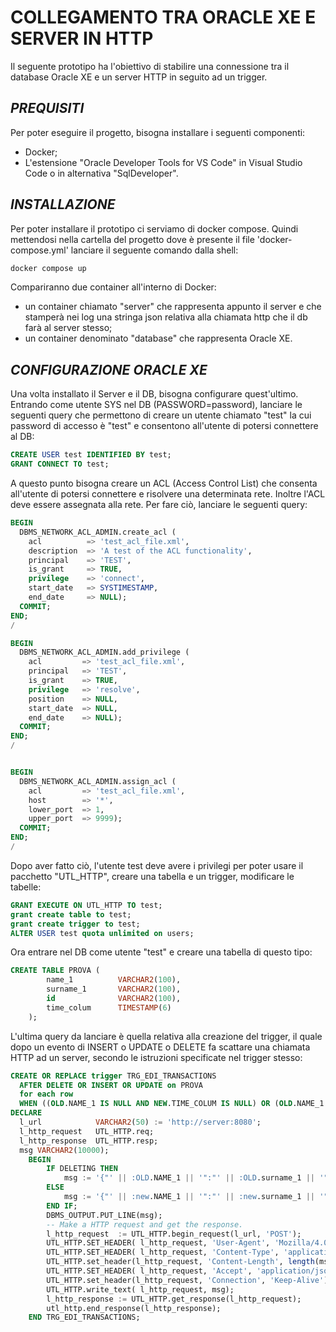 # **COLLEGAMENTO TRA ORACLE XE E SERVER IN HTTP**
Il seguente prototipo ha l'obiettivo di stabilire una connessione tra il database Oracle XE e un server HTTP in seguito ad un trigger.

## **_PREQUISITI <a name='Prerequisiti'></a>_**

Per poter eseguire il progetto, bisogna installare i seguenti componenti:

- Docker;
- L'estensione "Oracle Developer Tools for VS Code" in Visual Studio Code o in alternativa "SqlDeveloper".


## **_INSTALLAZIONE <a name='Installazione'></a>_**

Per poter installare il prototipo ci serviamo di docker compose. Quindi mettendosi nella cartella del progetto dove è presente il file 'docker-compose.yml' lanciare il seguente comando dalla shell:

```bash
docker compose up
```
Compariranno due container all'interno di Docker:
- un container chiamato "server" che rappresenta appunto il server e che stamperà nei log una stringa json relativa alla chiamata http che il db farà al server stesso;
- un container denominato "database" che rappresenta Oracle XE.

## **_CONFIGURAZIONE ORACLE XE <a name='Configurazione DB'></a>_**

Una volta installato il Server e il DB, bisogna configurare quest'ultimo. Entrando come utente SYS nel DB (PASSWORD=password), lanciare le seguenti query che permettono di creare un utente chiamato "test" la cui password di accesso è "test" e consentono all'utente di potersi connettere al DB:

```sql
CREATE USER test IDENTIFIED BY test;
GRANT CONNECT TO test;
```
A questo punto bisogna creare un ACL (Access Control List) che consenta all'utente di potersi connettere e risolvere una determinata rete. Inoltre l'ACL deve essere assegnata alla rete. Per fare ciò, lanciare le seguenti query:

```sql
BEGIN
  DBMS_NETWORK_ACL_ADMIN.create_acl (
    acl          => 'test_acl_file.xml', 
    description  => 'A test of the ACL functionality',
    principal    => 'TEST',
    is_grant     => TRUE, 
    privilege    => 'connect',
    start_date   => SYSTIMESTAMP,
    end_date     => NULL);
  COMMIT;
END;
/

BEGIN
  DBMS_NETWORK_ACL_ADMIN.add_privilege ( 
    acl         => 'test_acl_file.xml', 
    principal   => 'TEST',
    is_grant    => TRUE, 
    privilege   => 'resolve', 
    position    => NULL, 
    start_date  => NULL,
    end_date    => NULL);
  COMMIT;
END;
/


BEGIN
  DBMS_NETWORK_ACL_ADMIN.assign_acl (
    acl         => 'test_acl_file.xml',
    host        => '*', 
    lower_port  => 1,
    upper_port  => 9999); 
  COMMIT;
END;
/
```
Dopo aver fatto ciò, l'utente test deve avere i privilegi per poter usare il pacchetto "UTL_HTTP", creare una tabella e un trigger, modificare le tabelle:

```sql
GRANT EXECUTE ON UTL_HTTP TO test;
grant create table to test;
grant create trigger to test;
ALTER USER test quota unlimited on users;
```

Ora entrare nel DB come utente "test" e creare una tabella di questo tipo:

```sql
CREATE TABLE PROVA (
        name_1          VARCHAR2(100),
        surname_1 	    VARCHAR2(100),
        id          	VARCHAR2(100),
	    time_colum  	TIMESTAMP(6)
    );
```

L'ultima query da lanciare è quella relativa alla creazione del trigger, il quale dopo un evento di INSERT o UPDATE o DELETE fa scattare una chiamata HTTP ad un server, secondo le istruzioni specificate nel trigger stesso:

```sql
CREATE OR REPLACE trigger TRG_EDI_TRANSACTIONS
  AFTER DELETE OR INSERT OR UPDATE on PROVA
  for each row
  WHEN ((OLD.NAME_1 IS NULL AND NEW.TIME_COLUM IS NULL) OR (OLD.NAME_1 IS NOT NULL AND NVL(NEW.TIME_COLUM, TO_DATE('01011900','DDMMYYYY')) = NVL(OLD.TIME_COLUM, TO_DATE('01011900','DDMMYYYY'))) OR NEW.NAME_1 IS NULL)
DECLARE
  l_url            VARCHAR2(50) := 'http://server:8080';
  l_http_request   UTL_HTTP.req;
  l_http_response  UTL_HTTP.resp;
  msg VARCHAR2(10000);
    BEGIN
        IF DELETING THEN 
            msg := '{"' || :OLD.NAME_1 || '":"' || :OLD.surname_1 || '"}';
        ELSE
            msg := '{"' || :new.NAME_1 || '":"' || :new.surname_1 || '"}';
        END IF;
        DBMS_OUTPUT.PUT_LINE(msg);
        -- Make a HTTP request and get the response.
        l_http_request  := UTL_HTTP.begin_request(l_url, 'POST');
        UTL_HTTP.SET_HEADER( l_http_request, 'User-Agent', 'Mozilla/4.0');
        UTL_HTTP.SET_HEADER( l_http_request, 'Content-Type', 'application/json');
        UTL_HTTP.set_header(l_http_request, 'Content-Length', length(msg));
        UTL_HTTP.SET_HEADER( l_http_request, 'Accept', 'application/json');
        UTL_HTTP.set_header(l_http_request, 'Connection', 'Keep-Alive');
        UTL_HTTP.write_text( l_http_request, msg);
        l_http_response := UTL_HTTP.get_response(l_http_request);
        utl_http.end_response(l_http_response); 
    END TRG_EDI_TRANSACTIONS;
```